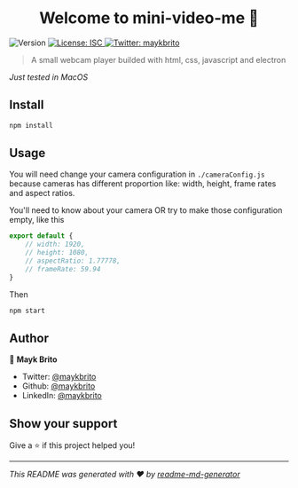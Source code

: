 <h1 align="center">Welcome to mini-video-me 👋</h1>
<p>
  <img alt="Version" src="https://img.shields.io/badge/version-1.0.0-blue.svg?cacheSeconds=2592000" />
  <a href="#" target="_blank">
    <img alt="License: ISC" src="https://img.shields.io/badge/License-ISC-yellow.svg" />
  </a>
  <a href="https://twitter.com/maykbrito" target="_blank">
    <img alt="Twitter: maykbrito" src="https://img.shields.io/twitter/follow/maykbrito.svg?style=social" />
  </a>
</p>

> A small webcam player builded with html, css, javascript and electron

*Just tested in MacOS*


## Install

```sh
npm install
```

## Usage

You will need change your camera configuration in `./cameraConfig.js` because cameras has different proportion like: width, height, frame rates and aspect ratios.

You'll need to know about your camera OR try to make those configuration empty, like this

```js
export default {
    // width: 1920,
    // height: 1080,
    // aspectRatio: 1.77778,
    // frameRate: 59.94
}
```

Then 

```sh
npm start
```

## Author

👤 **Mayk Brito**

* Twitter: [@maykbrito](https://twitter.com/maykbrito)
* Github: [@maykbrito](https://github.com/maykbrito)
* LinkedIn: [@maykbrito](https://linkedin.com/in/maykbrito)

## Show your support

Give a ⭐️ if this project helped you!

***
_This README was generated with ❤️ by [readme-md-generator](https://github.com/kefranabg/readme-md-generator)_